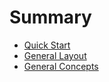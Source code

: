 # Summary

* [Quick Start](quick-start/README.md)
* [General Layout](general-layout/README.md)
* [General Concepts](general-concepts/README.md)
